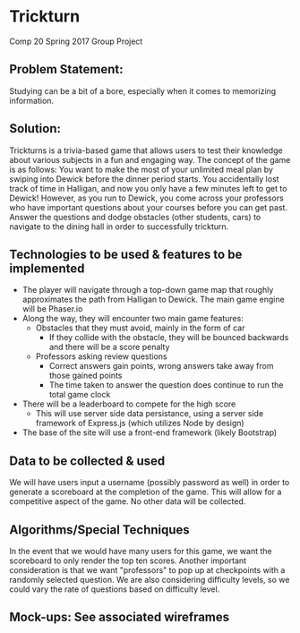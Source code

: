 # Trickturn
Comp 20 Spring 2017 Group Project

## Problem Statement:
Studying can be a bit of a bore, especially when it comes to memorizing information.

## Solution:
Trickturns is a trivia-based game that allows users to test their knowledge about various subjects in a fun and engaging way.
The concept of the game is as follows:
You want to make the most of your unlimited meal plan by swiping into Dewick before the dinner period starts. You accidentally lost track of time in Halligan, and now you only have a few minutes left to get to Dewick! However, as you run to Dewick, you come across your professors who have important questions about your courses before you can get past. Answer the questions and dodge obstacles (other students, cars) to navigate to the dining hall in order to successfully trickturn.

## Technologies to be used & features to be implemented
* The player will navigate through a top-down game map that roughly approximates the path from Halligan to Dewick. The main game engine will be Phaser.io
* Along the way, they will encounter two main game features:
    * Obstacles that they must avoid, mainly in the form of car
        * If they collide with the obstacle, they will be bounced backwards and there will be a score penalty
    * Professors asking review questions
        * Correct answers gain points, wrong answers take away from those gained points
        * The time taken to answer the question does continue to run the total game clock
* There will be a leaderboard to compete for the high score
    * This will use server side data persistance, using a server side framework of Express.js (which utilizes Node by design)
* The base of the site will use a front-end framework (likely Bootstrap)

## Data to be collected & used
We will have users input a username (possibly password as well) in order to generate a scoreboard at the completion of the game. This will allow for a competitive aspect of the game. No other data will be collected.

## Algorithms/Special Techniques
In the event that we would have many users for this game, we want the scoreboard to only render the top ten scores. Another important consideration is that we want "professors" to pop up at checkpoints with a randomly selected question.  We are also considering difficulty levels, so we could vary the rate of questions based on difficulty level.

## Mock-ups: See associated wireframes